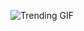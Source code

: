 
<!-- GIF_SECTION -->
![Trending GIF](https://media1.giphy.com/media/v1.Y2lkPThiYjIxNzcydDd2ajNiNHR4aGt0cjYweDU1dDR5NzJ2bGEzY3Q4MzRncHY1Z2dxbCZlcD12MV9naWZzX3NlYXJjaCZjdD1n/hR6Q01jCXOr31wctJw/giphy.gif)
<!-- END_GIF_SECTION -->
